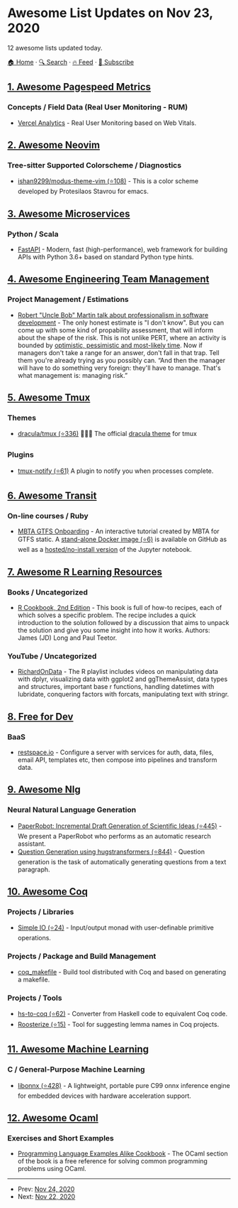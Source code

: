 # Awesome List Updates on Nov 23, 2020

12 awesome lists updated today.

[🏠 Home](/README.md) · [🔍 Search](https://www.trackawesomelist.com/search/) · [🔥 Feed](https://www.trackawesomelist.com/rss.xml) · [📮 Subscribe](https://trackawesomelist.us17.list-manage.com/subscribe?u=d2f0117aa829c83a63ec63c2f&id=36a103854c)



## [1. Awesome Pagespeed Metrics](/content/csabapalfi/awesome-pagespeed-metrics/README.md)

### Concepts / Field Data (Real User Monitoring - RUM)

*   [Vercel Analytics](https://vercel.com/docs/analytics) - Real User Monitoring based on Web Vitals.

## [2. Awesome Neovim](/content/rockerBOO/awesome-neovim/README.md)

### Tree-sitter Supported Colorscheme / Diagnostics

*   [ishan9299/modus-theme-vim (⭐108)](https://github.com/ishan9299/modus-theme-vim) - This is a color scheme developed by Protesilaos Stavrou for emacs.

## [3. Awesome Microservices](/content/mfornos/awesome-microservices/README.md)

### Python / Scala

*   [FastAPI](https://fastapi.tiangolo.com/) - Modern, fast (high-performance), web framework for building APIs with Python 3.6+ based on standard Python type hints.

## [4. Awesome Engineering Team Management](/content/kdeldycke/awesome-engineering-team-management/README.md)

### Project Management / Estimations

*   [Robert "Uncle Bob" Martin talk about professionalism in software development](https://youtu.be/LmRl0D-RkPU?t=3202) - The only honest estimate is "I don't know". But you can come up with some kind of propability assessment, that will inform about the shape of the risk. This is not unlike PERT, where an activity is bounded by [optimistic, pessimistic and most-likely time](https://en.wikipedia.org/wiki/Program_evaluation_and_review_technique#Time). Now if managers don't take a range for an answer, don't fall in that trap. Tell them you're already trying as you possibly can. “And then the manager will have to do something very foreign: they'll have to manage. That's what management is: managing risk.”

## [5. Awesome Tmux](/content/rothgar/awesome-tmux/README.md)

### Themes

*   [dracula/tmux (⭐336)](https://github.com/dracula/tmux) 🧛🏻‍♂️ The official [dracula theme](https://draculatheme.com/) for tmux

### Plugins

*   [tmux-notify (⭐61)](https://github.com/ChanderG/tmux-notify) A plugin to notify you when processes complete.

## [6. Awesome Transit](/content/CUTR-at-USF/awesome-transit/README.md)

### On-line courses / Ruby

*   [MBTA GTFS Onboarding](https://mybinder.org/v2/gh/mbta/gtfs_onboarding/main?urlpath=lab/tree/GTFS_Onboarding.ipynb) - An interactive tutorial created by MBTA for GTFS static. A [stand-alone Docker image (⭐6)](https://github.com/mbta/gtfs_onboarding) is available on GitHub as well as a [hosted/no-install version](https://mybinder.org/v2/gh/mbta/gtfs_onboarding/main?urlpath=lab/tree/GTFS_Onboarding.ipynb) of the Jupyter notebook.

## [7. Awesome R Learning Resources](/content/iamericfletcher/awesome-r-learning-resources/README.md)

### Books / Uncategorized

*   [R Cookbook, 2nd Edition](https://rc2e.com/index.html) - This book is full of how-to recipes, each of which solves a specific problem. The recipe includes a quick introduction to the solution followed by a discussion that aims to unpack the solution and give you some insight into how it works. Authors: James (JD) Long and Paul Teetor.

### YouTube / Uncategorized

*   [RichardOnData](https://www.youtube.com/playlist?list=PLOKCg4WX8ZG4nboHnOgA8PJxGWnO4csiZ) - The R playlist includes videos on manipulating data with dplyr, visualizing data with ggplot2 and ggThemeAssist, data types and structures, important base r functions, handling datetimes with lubridate, conquering factors with forcats, manipulating text with stringr.

## [8. Free for Dev](/content/ripienaar/free-for-dev/README.md)

### BaaS

*   [restspace.io](https://restspace.io/) - Configure a server with services for auth, data, files, email API, templates etc, then compose into pipelines and transform data.

## [9. Awesome Nlg](/content/accelerated-text/awesome-nlg/README.md)

### Neural Natural Language Generation

*   [PaperRobot: Incremental Draft Generation of Scientific Ideas (⭐445)](https://github.com/EagleW/PaperRobot) - We present a PaperRobot who performs as an automatic research assistant.
*   [Question Generation using hugstransformers (⭐844)](https://github.com/patil-suraj/question_generation) - Question generation is the task of automatically generating questions from a text paragraph.

## [10. Awesome Coq](/content/coq-community/awesome-coq/README.md)

### Projects / Libraries

*   [Simple IO (⭐24)](https://github.com/Lysxia/coq-simple-io) - Input/output monad with user-definable primitive operations.

### Projects / Package and Build Management

*   [coq\_makefile](https://coq.inria.fr/refman/practical-tools/utilities.html) - Build tool distributed with Coq and based on generating a makefile.

### Projects / Tools

*   [hs-to-coq (⭐62)](https://github.com/plclub/hs-to-coq) - Converter from Haskell code to equivalent Coq code.
*   [Roosterize (⭐15)](https://github.com/EngineeringSoftware/roosterize) - Tool for suggesting lemma names in Coq projects.

## [11. Awesome Machine Learning](/content/josephmisiti/awesome-machine-learning/README.md)

### C / General-Purpose Machine Learning

*   [libonnx (⭐428)](https://github.com/xboot/libonnx) - A lightweight, portable pure C99 onnx inference engine for embedded devices with hardware acceleration support.

## [12. Awesome Ocaml](/content/ocaml-community/awesome-ocaml/README.md)

### Exercises and Short Examples

*   [Programming Language Examples Alike Cookbook](http://pleac.sourceforge.net/pleac_ocaml/index.html) - The OCaml section of the book is a free reference for solving common programming problems using OCaml.

---

- Prev: [Nov 24, 2020](/content/2020/11/24/README.md)
- Next: [Nov 22, 2020](/content/2020/11/22/README.md)
